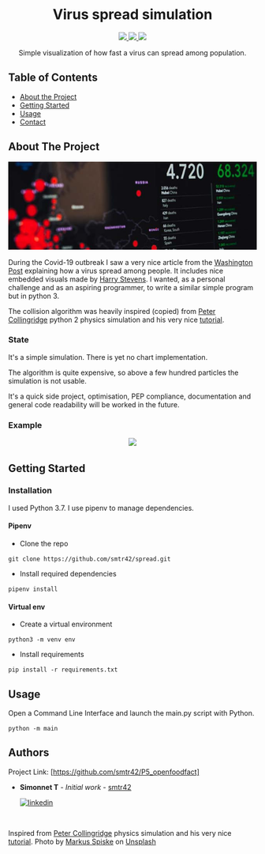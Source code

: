 <h1 align="center">
  Virus spread simulation
</h1>

<p align="center">
  <a href="https://www.python.org/">
    <img src="https://img.shields.io/badge/Python-3.7-green.svg">
  </a>
  <a href="https://opensource.org/licenses/MIT">
    <img src="https://img.shields.io/badge/license-MIT-blue.svg">
  </a>
  <a href="https://www.linkedin.com/in/teiva-s/">
    <img src="https://img.shields.io/badge/linkedin-Simonnet-blue.svg">
  </a>
</p>



 <p align="center">
    Simple visualization of how fast a virus can spread among population.
    <br />
  </p>

<!-- TABLE OF CONTENTS -->
## Table of Contents

* [About the Project](#about-the-project)
* [Getting Started](#getting-started)
* [Usage](#usage)
* [Contact](#authors)

<!-- ABOUT THE PROJECT -->
## About The Project

<p align="center">
  <a href="https://github.com/smtr42">
    <img src="img/markus-spiske-3_SvgDspSTE-unsplash.jpg">
  </a>
</p>

During the Covid-19 outbreak I saw a very nice article from the [Washington Post](https://www.washingtonpost.com/graphics/2020/world/corona-simulator/) explaining how a virus spread among people. It includes nice embedded visuals made by [Harry Stevens](https://twitter.com/Harry_Stevens).
I wanted, as a personal challenge and as an aspiring programmer, to write a similar simple program but in python 3.

The collision algorithm was heavily inspired (copied) from [Peter Collingridge](https://github.com/petercollingridge) python 2 physics simulation and his very nice [tutorial](http://www.petercollingridge.co.uk/tutorials/pygame-physics-simulation/).
### State
It's a simple simulation. There is yet no chart implementation.

The algorithm is quite expensive, so above a few hundred particles the simulation is not usable.

It's a quick side project, optimisation, PEP compliance, documentation and general code readability will be worked in the future.
### Example
<p align="center">
  <a href="https://github.com/smtr42">
    <img src="img/covid_cimu.gif">
  </a>
</p>

<!-- GETTING STARTED -->
## Getting Started

### Installation
I used Python 3.7.
I use pipenv to manage dependencies.

#### Pipenv
- Clone the repo
```shell script
git clone https://github.com/smtr42/spread.git
```
- Install required dependencies
```shell script
pipenv install
```
#### Virtual env
- Create a virtual environment
```shell script
python3 -m venv env
```
- Install requirements
```shell script
pip install -r requirements.txt
```

## Usage
Open a Command Line Interface and launch the main.py script with Python.
```shell script
python -m main
```

## Authors
Project Link: [https://github.com/smtr42/P5_openfoodfact]

* **Simonnet T** - *Initial work* - [smtr42](https://github.com/smtr42)
   
  <a href="https://www.linkedin.com/in/teiva-s/">
   <img src="https://content.linkedin.com/content/dam/me/business/en-us/amp/brand-site/v2/bg/LI-Logo.svg.original.svg" alt="linkedin" width="200" height="54">
 </a>
<br>

Inspired from [Peter Collingridge](https://github.com/petercollingridge) physics simulation and his very nice [tutorial](http://www.petercollingridge.co.uk/tutorials/pygame-physics-simulation/).
Photo by [Markus Spiske](https://unsplash.com/@markusspiske?utm_source=unsplash&utm_medium=referral&utm_content=creditCopyText) on [Unsplash](https://unsplash.com/?utm_source=unsplash&utm_medium=referral&utm_content=creditCopyText)